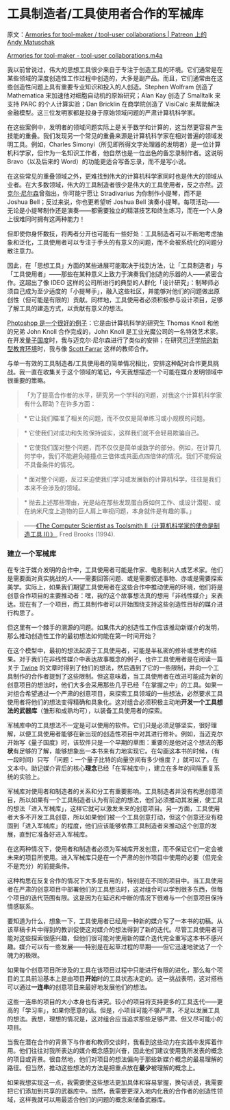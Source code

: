 # 工具制造者/工具使用者合作的军械库

原文：[Armories for tool-maker / tool-user collaborations | Patreon 上的 Andy Matuschak](https://www.patreon.com/posts/armories-for-52549432)

[Armories for tool-maker - tool-user collaborations.m4a](https://c10.patreonusercontent.com/4/patreon-media/p/post/52549432/1626ed24835e4d90b917677379f49d7b/eyJhIjoxLCJwIjoxfQ%3D%3D/1.m4a?token-time=1645488000&token-hash=jAItvFmNEQ1p0kipfISD-77ssoym7K_gY0UfrQKpDAA%3D)

我以前曾说过，伟大的思想工具很少来自于专注于创造工具的环境。它们通常是在某些领域的深度创造性工作过程中创造的，大多是副产品。而且，它们通常由在这些创造性问题上具有重要专业知识和投入的人创造。Stephen Wolfram 创造了 Mathematica 来加速他对细胞自动机的原始研究；Alan Kay 创造了 Smalltalk 来支持 PARC 的个人计算实验；Dan Bricklin 在商学院创造了 VisiCalc 来帮助解决金融模型。这三位发明家都是投身于原始领域问题的严肃计算机科学家。

在这些案例中，发明者的领域问题实际上是关于数学和计算的，这当然更容易产生技能的重叠。我们发现另一个常见的重叠来源是计算机科学家在相对普遍的领域发明工具。例如，Charles Simonyi（所见即所得文字处理器的发明者）是一位计算机科学家，但作为一名知识工作者，他自然也是一位出色的备忘录制作者。这说明 Bravo（以及后来的 Word）的功能更适合写备忘录，而不是写小说。

在这些常见的重叠领域之外，更难找到伟大的计算机科学家同时也是伟大的领域从业者。在大多数领域，伟大的工具制造者很少是伟大的工具使用者，反之亦然。[迈克尔·尼尔森](https://michaelnielsen.org/)曾指出，你可能宁愿让 Stradivarius 为你制作小提琴，而不是 Joshua Bell；反过来说，你也更希望听 Joshua Bell 演奏小提琴。每项活动——无论是小提琴制作还是演奏——都需要独立的精湛技艺和终生练习，而在一个人身上很难同时拥有这两种能力！

但即使你身怀数技，将两者分开也可能有一些好处：工具制造者可以不断地考虑抽象和泛化，工具使用者可以专注于手头的有意义的问题，而不会被系统化的问题分散注意力。

因此，在「思想工具」方面的某些进展可能取决于找到方法，让「工具制造者」与「工具使用者」——那些在某种意义上致力于演奏我们创造的乐器的人——紧密合作。这超出了像 IDEO 这样的公司所进行的典型的人群化「设计研究」：制琴师必须自己成为至少适度的「小提琴手」，融入这些社区，并能够对他们的问题做出原创性（但可能是有限的）贡献。同样地，工具使用者必须积极参与设计项目，足够了解工具的建造方式，以贡献有意义的想法。

[Photoshop 是一个很好的例子](https://www.photoshopnews.com/feature-stories/photoshop-profile-thomas-john-knoll-10/)：它是由计算机科学的研究生 Thomas Knoll 和他的兄弟 John Knoll 合作完成的，John Knoll 是工业光魔公司的一名特效艺术家。在开发[量子国度](https://quantum.country/)时，我与迈克尔·尼尔森进行了类似的安排；在研究[可汗学院的新型教育环境](https://early.khanacademy.org/)时，我与像 [Scott Farrar](http://www.scottfarrar.com/sfx/) 这样的教师合作。

与单一有效的工具制造者/工具使用者的简单情况相比，安排这种配对合作更具挑战。我一直在收集关于这个领域的笔记，今天我想描述一个可能在媒介发明领域中很重要的策略。

> 「为了提高合作者的水平，研究另一个学科的问题，对我这个计算机科学家有什么帮助？在许多方面：

> \* 它让我们瞄准了相关的问题，而不仅仅是简单练习或小规模的问题。

> \* 它使我们对成功和失败保持诚实，这样我们就不会轻易欺骗自己。

> \* 它使我们面对整个问题，而不仅仅是简单或数学的部分。例如，在计算几何学中，我们不能避免碰撞点三倍体或共面点四倍体的情况。我们不能假设不具备条件的情况。

> \* 面对整个问题，反过来迫使我们学习或发展新的计算机科学，往往是我们本来不会涉及的领域。

> \* 抛去上述那些理由，光是站在那些发现蛋白质如何工作、或设计潜艇、或在纳米尺度上造物的巨人肩上审视问题，本身就件是有趣的事。」

> ——[《The Computer Scientist as Toolsmith II（计算机科学家的使命是制造工具 II）》](https://www.cs.unc.edu/~brooks/Toolsmith-CACM.pdf), Fred Brooks (1994).

### **建立一个军械库**

在专注于媒介发明的合作中，工具使用者可能是作家、电影制片人或艺术家。他们是需要面对真实挑战的人——需要回答问题、或是需要叙述事物、亦或是需要探索美学。实际上，如果我们期望工具使用者在这些合作中推动使用的环境，他们将是创意合作项目的主要推动者：嘿，我的这个故事想法真的想用「非线性媒介」来表达。现在有了一个项目，而工具制作者可以开始围绕支持这些创造性目标的媒介进行构思了。

但这里有一个棘手的溯源的问题。如果伟大的创造性工作应该推动新媒介的发明，那么推动创造性工作的最初想法如何能在第一时间开始？

在这个模型中，最初的想法起源于工具使用者，可能是半私密的修补或思考的结果。对于我们在非线性媒介中表达故事概念的例子，也许工具使用者是在阅读一篇关于 [Twine](https://twinery.org/) 的文章时得到了他们的想法，然后遇到了它的一些限制，并向一个工具制作的合作者提到了这些限制。但这意味着，当工具使用者在改进可能成为新的创意项目的想法时，他们大多会采用那些几乎已经「在掌握之中」的工具。如果一对组合希望通过一个严肃的创意项目，来探索工具领域的一些想法，必然要求工具使用者将他们的想法变得精确和具象化。这对组合必须积极主动地**开发一个工具想法的武器库**（雏形和成熟均可），以装备工具使用者的探索。

军械库中的工具想法不一定是可以使用的软件。它们只是必须足够坚实，很好理解，以便工具使用者能够在新出现的创造性项目中对其进行修补。例如，当迈克尔开始写《量子国度》时，该软件只是一个早期的草图：重要的是他对这个想法的**形状**有足够的了解，能够想象出一本书来有力地实现它。在勾画这本书的时候，（有一段时间）只写 「问题：一个量子比特的向量空间有多少维度？」就可以了。在文本中。助记媒介背后的核心**理念**已经「在军械库中」，建立在多年的间隔重复系统的实验上。

军械库对使用者和制造者的关系和分工有重要影响。工具制造者并没有构思创意项目，所以如果有一个工具制造者认为有前途的想法，他们必须推动其发展，使工具的想法「进入军械库」，这样它就可以激发未来的创意项目。另一方面，工具使用者大多不开发工具创意，所以如果他们被一个工具创意打动，但这个创意还没有稳固到「进入军械库」的程度，他们应该能够依靠工具制造者来推动这个创意的发展，直到它准备好进入军械库。

在这两种情况下，使用者和制造者必须为军械库开发创意，而不保证它们一定会被未来的项目所使用。进入军械库只是在一个严肃的创作项目中使用的必要（但完全不是充分）的前提条件。

这种构思在反复合作的情况下大多是有用的，特别是在不同的项目中。当工具使用者在严肃的创意项目中部署他们的工具想法时，这对组合可以学到很多东西，但每个项目的迭代范围有限。这是因为在延迟和中断的情况下很难与一个创意项目保持情感联系。

要知道为什么，想象一下，工具使用者已经用一种新的媒介写了一本书的初稿。从该草稿卡片中得到的教训促使这对媒介的想法得到了新的迭代。尽管工具使用者可能对这些探索很感兴趣，但他们很可能对使用新的媒介迭代完全重写这本书不感兴趣。媒介可以有一些发展——特别是在起草过程的早期——但它迅速地驶达了一个魄力的极限。

如果每个创意项目所涉及的工具在该项目过程中只能进行有限的进化，那么每个项目的工具前沿基本上是由项目**开始**时的工具状态决定的。这一挑战表明，这对搭档可以通过**一连串**的创意项目来最好地发展他们的想法。

这些一连串的项目的大小本身也有讲究。较小的项目将支持更多的工具迭代——更高的「学习率」，如果你愿意的话。但是，小项目可能不够严肃，不足以发展工具的想法。我想，理想的情况是，这对组合应当追求那些足够严肃、但又尽可能小的项目。

当我在潜在合作的背景下与作者和教师交谈时，我看到这些动力在实践中发挥着作用。他们往往对我所表达的媒介概念感到兴奋，因此他们建议使用我所发表的概念的项目或背景。很自然地，他们对项目的想法偏向于那些新媒介概念的最易理解的路径。但当然，推动这些想法的方法是把重点放在**最少**被理解的概念上。

如果我想实现这一点，我需要使这些想法更加具体和容易掌握，换句话说，我需要把它们添加到共享的武器库中。当然，我需要更深入地内化我的合作者的创造性领域，这样我就可以用最适合他们的问题的概念来储备武器库。
